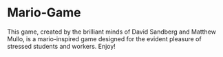 # Mario-Game
This game, created by the brilliant minds of David Sandberg and Matthew Mullo, is a mario-inspired game designed for the evident pleasure of stressed students and workers. Enjoy!
